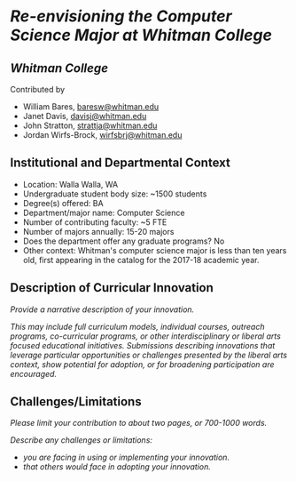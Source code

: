 # _Re-envisioning the Computer Science Major at Whitman College_

## _Whitman College_
Contributed by
- William Bares, baresw@whitman.edu
- Janet Davis, davisj@whitman.edu
- John Stratton, strattja@whitman.edu
- Jordan Wirfs-Brock, wirfsbrj@whitman.edu

## Institutional and Departmental Context
- Location: Walla Walla, WA
- Undergraduate student body size: ~1500 students
- Degree(s) offered: BA
- Department/major name: Computer Science
- Number of contributing faculty: ~5 FTE
- Number of majors annually: 15-20 majors
- Does the department offer any graduate programs? No
- Other context: Whitman's computer science major is less than ten years old, first appearing in the catalog for the 2017-18 academic year.

## Description of Curricular Innovation

_Provide a narrative description of your innovation._

_This may include full curriculum models, individual courses, outreach
programs, co-curricular programs, or other interdisciplinary or liberal
arts focused educational initiatives. Submissions describing innovations
that leverage particular opportunities or challenges presented by the
liberal arts context, show potential for adoption, or for broadening
participation are encouraged._

## Challenges/Limitations

_Please limit your contribution to about two pages, or 700-1000 words._

_Describe any challenges or limitations:_
  - _you are facing in using or implementing your innovation._
  - _that others would face in adopting your innovation._
